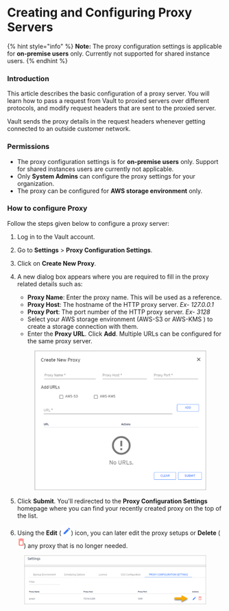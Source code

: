 # Creating and Configuring Proxy Servers

{% hint style="info" %}
**Note:** The proxy configuration settings is applicable for **on-premise users** only. Currently not supported for shared instance users.
{% endhint %}

### Introduction <a href="#introduction" id="introduction"></a>

This article describes the basic configuration of a proxy server. You will learn how to pass a request from Vault to proxied servers over different protocols, and modify request headers that are sent to the proxied server.

Vault sends the proxy details in the request headers whenever getting connected to an outside customer network.

### Permissions <a href="#permissions" id="permissions"></a>

* The proxy configuration settings is for **on-premise users** only. Support for shared instances users are currently not applicable.
* Only **System Admins** can configure the proxy settings for your organization.
* The proxy can be configured for **AWS storage environment** only.

### How to configure Proxy <a href="#how-to-configure-proxy" id="how-to-configure-proxy"></a>

Follow the steps given below to configure a proxy server:

1. Log in to the Vault account.
2. Go to **Settings** > **Proxy Configuration Settings**.
3. Click on **Create New Proxy**.
4.  A new dialog box appears where you are required to fill in the proxy related details such as:

    * **Proxy Name**: Enter the proxy name. This will be used as a reference.
    * **Proxy Host**: The hostname of the HTTP proxy server. _Ex- 127.0.0.1_
    * **Proxy Port**: The port number of the HTTP proxy server. _Ex- 3128_
    * Select your AWS storage environment (AWS-S3 or AWS-KMS ) to create a storage connection with them.
    * Enter the **Proxy URL**. Click **Add**. Multiple URLs can be configured for the same proxy server.

    <figure><img src="../../../.gitbook/assets/image (139).png" alt="" width="434"><figcaption></figcaption></figure>
5. Click **Submit**. You'll redirected to the **Proxy Configuration Settings** homepage where you can find your recently created proxy on the top of the list.
6. Using the **Edit** (![](<../../../.gitbook/assets/image (66) (1) (1) (1) (1) (1) (1) (1) (1).png>)) icon, you can later edit the proxy setups or **Delete** (![](<../../../.gitbook/assets/image (67) (1) (1) (1) (1) (1) (1) (1) (1).png>)) any proxy that is no longer needed.

<figure><img src="../../../.gitbook/assets/image (140).png" alt=""><figcaption></figcaption></figure>
